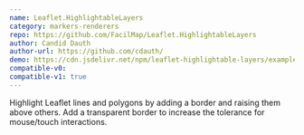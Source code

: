 ```yaml
---
name: Leaflet.HighlightableLayers
category: markers-renderers
repo: https://github.com/FacilMap/Leaflet.HighlightableLayers
author: Candid Dauth
author-url: https://github.com/cdauth/
demo: https://cdn.jsdelivr.net/npm/leaflet-highlightable-layers/example.html
compatible-v0:
compatible-v1: true
---
```


Highlight Leaflet lines and polygons by adding a border and raising them above others. Add a transparent border to increase the tolerance for mouse/touch interactions.
